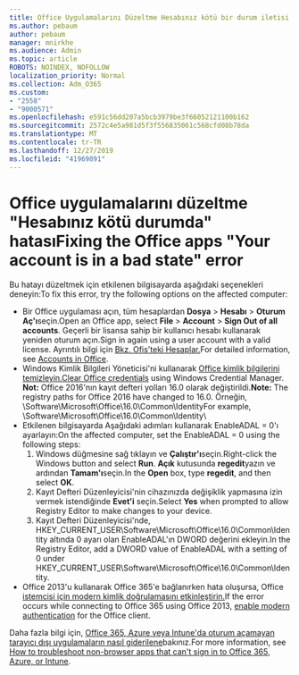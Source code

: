 ```yaml
---
title: Office Uygulamalarını Düzeltme Hesabınız kötü bir durum iletisi
ms.author: pebaum
author: pebaum
manager: mnirkhe
ms.audience: Admin
ms.topic: article
ROBOTS: NOINDEX, NOFOLLOW
localization_priority: Normal
ms.collection: Adm_O365
ms.custom:
- "2558"
- "9000571"
ms.openlocfilehash: e591c56dd207a5bcb3979be3f66052121100b162
ms.sourcegitcommit: 2572c4e5a981d5f3f556835061c568cfd08b78da
ms.translationtype: MT
ms.contentlocale: tr-TR
ms.lasthandoff: 12/27/2019
ms.locfileid: "41969891"
---
```

# <a name="fixing-the-office-apps-your-account-is-in-a-bad-state-error"></a><span data-ttu-id="ca779-102">Office uygulamalarını düzeltme "Hesabınız kötü durumda" hatası</span><span class="sxs-lookup"><span data-stu-id="ca779-102">Fixing the Office apps "Your account is in a bad state" error</span></span>

<span data-ttu-id="ca779-103">Bu hatayı düzeltmek için etkilenen bilgisayarda aşağıdaki seçenekleri deneyin:</span><span class="sxs-lookup"><span data-stu-id="ca779-103">To fix this error, try the following options on the affected computer:</span></span>

- <span data-ttu-id="ca779-104">Bir Office uygulaması açın, tüm hesaplardan **Dosya** > **Hesabı** > **Oturum Aç'ı**seçin.</span><span class="sxs-lookup"><span data-stu-id="ca779-104">Open an Office app, select **File** > **Account** > **Sign Out of all accounts**.</span></span> <span data-ttu-id="ca779-105">Geçerli bir lisansa sahip bir kullanıcı hesabı kullanarak yeniden oturum açın.</span><span class="sxs-lookup"><span data-stu-id="ca779-105">Sign in again using a user account with a valid license.</span></span> <span data-ttu-id="ca779-106">Ayrıntılı bilgi için [Bkz. Ofis'teki Hesaplar.](https://support.office.com/article/accounts-in-office-628ea040-f265-49de-b986-be09c3ebf8a9)</span><span class="sxs-lookup"><span data-stu-id="ca779-106">For detailed information, see [Accounts in Office](https://support.office.com/article/accounts-in-office-628ea040-f265-49de-b986-be09c3ebf8a9).</span></span>
- <span data-ttu-id="ca779-107">Windows Kimlik Bilgileri Yöneticisi'ni kullanarak [Office kimlik bilgilerini temizleyin.](https://docs.microsoft.com/office/troubleshoot/error-messages/another-account-already-signed-in#step-3-clear-cached-credentials-on-the-computer)</span><span class="sxs-lookup"><span data-stu-id="ca779-107">[Clear Office credentials](https://docs.microsoft.com/office/troubleshoot/error-messages/another-account-already-signed-in#step-3-clear-cached-credentials-on-the-computer) using Windows Credential Manager.</span></span><br>
  <span data-ttu-id="ca779-108">**Not:** Office 2016'nın kayıt defteri yolları 16.0 olarak değiştirildi.</span><span class="sxs-lookup"><span data-stu-id="ca779-108">**Note:** The registry paths for Office 2016 have changed to 16.0.</span></span> <span data-ttu-id="ca779-109">Örneğin, \Software\Microsoft\Office\16.0\Common\Identity</span><span class="sxs-lookup"><span data-stu-id="ca779-109">For example, \Software\Microsoft\Office\16.0\Common\Identity</span></span>\
- <span data-ttu-id="ca779-110">Etkilenen bilgisayarda Aşağıdaki adımları kullanarak EnableADAL = 0'ı ayarlayın:</span><span class="sxs-lookup"><span data-stu-id="ca779-110">On the affected computer, set the EnableADAL = 0 using the following steps:</span></span>  
     1. <span data-ttu-id="ca779-111">Windows düğmesine sağ tıklayın ve **Çalıştır'ı**seçin.</span><span class="sxs-lookup"><span data-stu-id="ca779-111">Right-click the Windows button and select **Run**.</span></span> <span data-ttu-id="ca779-112">**Açık** kutusunda **regedit**yazın ve ardından **Tamam'ı**seçin.</span><span class="sxs-lookup"><span data-stu-id="ca779-112">In the **Open** box, type **regedit**, and then select **OK**.</span></span>
     2. <span data-ttu-id="ca779-113">Kayıt Defteri Düzenleyicisi'nin cihazınızda değişiklik yapmasına izin vermek istendiğinde **Evet'i** seçin.</span><span class="sxs-lookup"><span data-stu-id="ca779-113">Select **Yes** when prompted to allow Registry Editor to make changes to your device.</span></span>
    3. <span data-ttu-id="ca779-114">Kayıt Defteri Düzenleyicisi'nde, HKEY_CURRENT_USER\Software\Microsoft\Office\16.0\Common\Identity altında 0 ayarı olan EnableADAL'ın DWORD değerini ekleyin.</span><span class="sxs-lookup"><span data-stu-id="ca779-114">In the Registry Editor, add a DWORD value of EnableADAL with a setting of 0 under HKEY_CURRENT_USER\Software\Microsoft\Office\16.0\Common\Identity.</span></span>
- <span data-ttu-id="ca779-115">Office 2013'u kullanarak Office 365'e bağlanırken hata oluşursa, Office [istemcisi için modern kimlik doğrulamasını etkinleştirin.](https://docs.microsoft.com/office365/admin/security-and-compliance/enable-modern-authentication)</span><span class="sxs-lookup"><span data-stu-id="ca779-115">If the error occurs while connecting to Office 365 using Office 2013, [enable modern authentication](https://docs.microsoft.com/office365/admin/security-and-compliance/enable-modern-authentication) for the Office client.</span></span>

<span data-ttu-id="ca779-116">Daha fazla bilgi için, [Office 365, Azure veya Intune'da oturum açamayan tarayıcı dışı uygulamaların nasıl giderilene](https://support.office.com/article/how-to-troubleshoot-non-browser-apps-that-can-t-sign-in-to-office-365-azure-or-intune-3ba1b268-66f6-462c-b0e5-070f5c2603c1)bakınız.</span><span class="sxs-lookup"><span data-stu-id="ca779-116">For more information, see [How to troubleshoot non-browser apps that can't sign in to Office 365, Azure, or Intune](https://support.office.com/article/how-to-troubleshoot-non-browser-apps-that-can-t-sign-in-to-office-365-azure-or-intune-3ba1b268-66f6-462c-b0e5-070f5c2603c1).</span></span>

